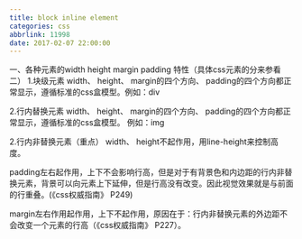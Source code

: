 ```yaml
---
title: block inline element
categories: css
abbrlink: 11998
date: 2017-02-07 22:00:00
---
```

一、各种元素的width height margin padding 特性（具体css元素的分来参看二）
1.块级元素
width、 height、 margin的四个方向、 padding的四个方向都正常显示，遵循标准的css盒模型。例如：div

2.行内替换元素
width、 height、 margin的四个方向、 padding的四个方向都正常显示，遵循标准的css盒模型。 例如：img

2.行内非替换元素（重点）
width、 height不起作用，用line-height来控制高度。

padding左右起作用，上下不会影响行高，但是对于有背景色和内边距的行内非替换元素，背景可以向元素上下延伸，但是行高没有改变。因此视觉效果就是与前面的行重叠。(《css权威指南》 P249)

margin左右作用起作用，上下不起作用，原因在于：行内非替换元素的外边距不会改变一个元素的行高（《css权威指南》 P227）。

 

